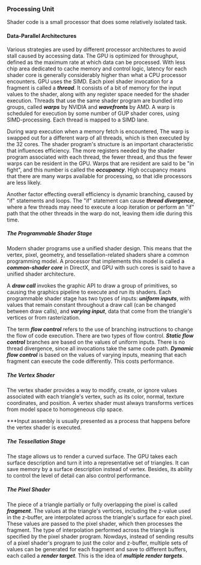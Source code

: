 ### Processing Unit

Shader code is a small processor that does some relatively isolated task.

#### Data-Parallel Architectures

Various strategies are used by different processor architectures to avoid stall caused by accessing data. The GPU is optimized for throughput, defined as the maximum rate at which data can be processed. With less chip area dedicated to cache memory and control logic, latency for each shader core is generally considerably higher than what a CPU processor encounters. GPU uses the SIMD. Each pixel shader invocation for a fragment is called a ***thread***. It consists of a bit of memory for the input values to the shader, along with any register space needed for the shader execution. Threads that use the same shader program are bundled into groups, called ***warps*** by NVIDIA and ***wavefronts*** by AMD. A warp is scheduled for execution by some number of GUP shader cores, using SIMD-processing. Each thread is mapped to a SIMD lane. 

During warp execution when a memory fetch is encountered, The warp is swapped out for a different warp of all threads, which is then executed by the 32 cores. The shader program's structure is an important characteristic that influences efficiency. The more registers needed by the shader program associated with each thread, the fewer thread, and thus the fewer warps can be resident in the GPU. Warps that are resident are said to be "in fight", and this number is called the ***occupancy***. High occupancy means that there are many warps available for processing, so that idle processors are less likely.

Another factor effecting overall efficiency is dynamic branching, caused by "if" statements and loops. The "if" statement can cause ***thread divergence***, where a few threads may need to execute a loop iteration or perform an "if" path that the other threads in the warp do not, leaving them idle during this time.

##### The Programmable Shader Stage

Modern shader programs use a unified shader design. This means that the vertex, pixel, geometry, and tessellation-related shaders share a common programming model. A processor that implements this model is called a ***common-shader core*** in DirectX, and GPU with such cores  is said to have a unified shader architecture.

A ***draw call*** invokes the graphic API to draw a group of primitives, so causing the graphics pipeline to execute and run its shaders. Each programmable shader stage has two types of inputs: ***uniform inputs***, with values that remain constant throughout a draw call (can be changed between draw calls), and ***varying input***, data that come from the triangle's vertices or from rasterization.

The term ***flow control*** refers to the use of branching instructions to change the flow of code execution. There are two types of flow control. ***Static flow control*** branches are based on the values of uniform inputs. There is no thread divergence, since all invocations take the same code path. ***Dynamic flow control*** is based on the values of varying inputs, meaning that each fragment can execute the code differently. This costs performance. 

##### The Vertex Shader

The vertex shader provides a way to modify, create, or ignore values associated with each triangle's vertex, such as its color, normal, texture coordinates, and position. A vertex shader must always transforms vertices from model space to homogeneous clip space.

***Input assembly is usually presented as a process that happens before the vertex shader is executed.

##### The Tessellation Stage

The stage allows us to render a curved surface. The GPU takes each surface description and turn it into a representative set of triangles. It can save memory by a surface description instead of vertex. Besides, its ability to control the level of detail can also control performance.

##### The Pixel Shader

The piece of a triangle partially or fully overlapping the pixel is called ***fragment***. The values at the triangle's vertices, including the z-value used in the z-buffer, are interpolated across the triangle's surface for each pixel. These values are passed to the pixel shader, which then processes the fragment. The type of interpolation performed across the triangle is specified by the pixel shader program. Nowdays, instead of sending results of a pixel shader's program to just the color and z-buffer, multiple sets of values can be generated for each fragment and save to different buffers, each called a ***render target***. This is the idea of ***multiple render targets***.

